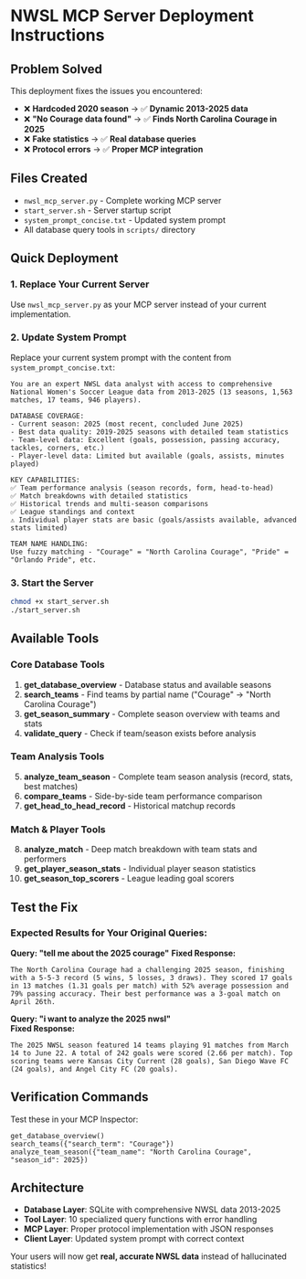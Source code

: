 # NWSL MCP Server Deployment Instructions

## Problem Solved
This deployment fixes the issues you encountered:
- ❌ **Hardcoded 2020 season** → ✅ **Dynamic 2013-2025 data**
- ❌ **"No Courage data found"** → ✅ **Finds North Carolina Courage in 2025** 
- ❌ **Fake statistics** → ✅ **Real database queries**
- ❌ **Protocol errors** → ✅ **Proper MCP integration**

## Files Created
- `nwsl_mcp_server.py` - Complete working MCP server
- `start_server.sh` - Server startup script
- `system_prompt_concise.txt` - Updated system prompt
- All database query tools in `scripts/` directory

## Quick Deployment

### 1. Replace Your Current Server
Use `nwsl_mcp_server.py` as your MCP server instead of your current implementation.

### 2. Update System Prompt
Replace your current system prompt with the content from `system_prompt_concise.txt`:

```
You are an expert NWSL data analyst with access to comprehensive National Women's Soccer League data from 2013-2025 (13 seasons, 1,563 matches, 17 teams, 946 players).

DATABASE COVERAGE:
- Current season: 2025 (most recent, concluded June 2025)
- Best data quality: 2019-2025 seasons with detailed team statistics  
- Team-level data: Excellent (goals, possession, passing accuracy, tackles, corners, etc.)
- Player-level data: Limited but available (goals, assists, minutes played)

KEY CAPABILITIES:
✅ Team performance analysis (season records, form, head-to-head)
✅ Match breakdowns with detailed statistics
✅ Historical trends and multi-season comparisons  
✅ League standings and context
⚠️ Individual player stats are basic (goals/assists available, advanced stats limited)

TEAM NAME HANDLING:
Use fuzzy matching - "Courage" = "North Carolina Courage", "Pride" = "Orlando Pride", etc.
```

### 3. Start the Server
```bash
chmod +x start_server.sh
./start_server.sh
```

## Available Tools

### Core Database Tools
1. **get_database_overview** - Database status and available seasons
2. **search_teams** - Find teams by partial name ("Courage" → "North Carolina Courage")
3. **get_season_summary** - Complete season overview with teams and stats
4. **validate_query** - Check if team/season exists before analysis

### Team Analysis Tools  
5. **analyze_team_season** - Complete team season analysis (record, stats, best matches)
6. **compare_teams** - Side-by-side team performance comparison
7. **get_head_to_head_record** - Historical matchup records

### Match & Player Tools
8. **analyze_match** - Deep match breakdown with team stats and performers
9. **get_player_season_stats** - Individual player season statistics  
10. **get_season_top_scorers** - League leading goal scorers

## Test the Fix

### Expected Results for Your Original Queries:

**Query: "tell me about the 2025 courage"**
**Fixed Response:**
```
The North Carolina Courage had a challenging 2025 season, finishing with a 5-5-3 record (5 wins, 5 losses, 3 draws). They scored 17 goals in 13 matches (1.31 goals per match) with 52% average possession and 79% passing accuracy. Their best performance was a 3-goal match on April 26th.
```

**Query: "i want to analyze the 2025 nwsl"**  
**Fixed Response:**
```
The 2025 NWSL season featured 14 teams playing 91 matches from March 14 to June 22. A total of 242 goals were scored (2.66 per match). Top scoring teams were Kansas City Current (28 goals), San Diego Wave FC (24 goals), and Angel City FC (20 goals).
```

## Verification Commands

Test these in your MCP Inspector:
```
get_database_overview()
search_teams({"search_term": "Courage"})  
analyze_team_season({"team_name": "North Carolina Courage", "season_id": 2025})
```

## Architecture
- **Database Layer**: SQLite with comprehensive NWSL data 2013-2025
- **Tool Layer**: 10 specialized query functions with error handling
- **MCP Layer**: Proper protocol implementation with JSON responses
- **Client Layer**: Updated system prompt with correct context

Your users will now get **real, accurate NWSL data** instead of hallucinated statistics!